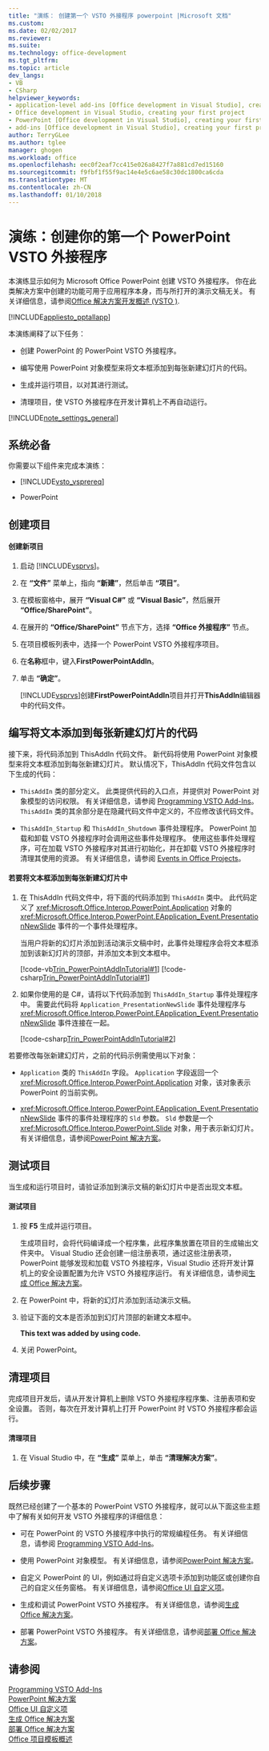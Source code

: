 ```yaml
---
title: "演练： 创建第一个 VSTO 外接程序 powerpoint |Microsoft 文档"
ms.custom: 
ms.date: 02/02/2017
ms.reviewer: 
ms.suite: 
ms.technology: office-development
ms.tgt_pltfrm: 
ms.topic: article
dev_langs:
- VB
- CSharp
helpviewer_keywords:
- application-level add-ins [Office development in Visual Studio], creating your first project
- Office development in Visual Studio, creating your first project
- PowerPoint [Office development in Visual Studio], creating your first project
- add-ins [Office development in Visual Studio], creating your first project
author: TerryGLee
ms.author: tglee
manager: ghogen
ms.workload: office
ms.openlocfilehash: eec0f2eaf7cc415e026a8427f7a881cd7ed15160
ms.sourcegitcommit: f9fbf1f55f9ac14e4e5c6ae58c30dc1800ca6cda
ms.translationtype: MT
ms.contentlocale: zh-CN
ms.lasthandoff: 01/10/2018
---
```

# <a name="walkthrough-creating-your-first-vsto-add-in-for-powerpoint"></a>演练：创建你的第一个 PowerPoint VSTO 外接程序
  本演练显示如何为 Microsoft Office PowerPoint 创建 VSTO 外接程序。 你在此类解决方案中创建的功能可用于应用程序本身，而与所打开的演示文稿无关。 有关详细信息，请参阅[Office 解决方案开发概述 &#40;VSTO &#41;](../vsto/office-solutions-development-overview-vsto.md).  
  
 [!INCLUDE[appliesto_pptallapp](../vsto/includes/appliesto-pptallapp-md.md)]  
  
 本演练阐释了以下任务：  
  
-   创建 PowerPoint 的 PowerPoint VSTO 外接程序。  
  
-   编写使用 PowerPoint 对象模型来将文本框添加到每张新建幻灯片的代码。  
  
-   生成并运行项目，以对其进行测试。  
  
-   清理项目，使 VSTO 外接程序在开发计算机上不再自动运行。  
  
 [!INCLUDE[note_settings_general](../sharepoint/includes/note-settings-general-md.md)]  
  
## <a name="prerequisites"></a>系统必备  
 你需要以下组件来完成本演练：  
  
-   [!INCLUDE[vsto_vsprereq](../vsto/includes/vsto-vsprereq-md.md)]  
  
-   PowerPoint  
  
## <a name="creating-the-project"></a>创建项目  
  
#### <a name="to-create-a-new-project"></a>创建新项目  
  
1.  启动 [!INCLUDE[vsprvs](../sharepoint/includes/vsprvs-md.md)]。  
  
2.  在 **“文件”** 菜单上，指向 **“新建”**，然后单击 **“项目”**。  
  
3.  在模板窗格中，展开 **“Visual C#”** 或 **“Visual Basic”**，然后展开 **“Office/SharePoint”**。  
  
4.  在展开的 **“Office/SharePoint”** 节点下方，选择 **“Office 外接程序”** 节点。  
  
5.  在项目模板列表中，选择一个 PowerPoint VSTO 外接程序项目。  
  
6.  在**名称**框中，键入**FirstPowerPointAddIn**。  
  
7.  单击 **“确定”**。  
  
     [!INCLUDE[vsprvs](../sharepoint/includes/vsprvs-md.md)]创建**FirstPowerPointAddIn**项目并打开**ThisAddIn**编辑器中的代码文件。  
  
## <a name="writing-code-that-adds-text-to-each-new-slide"></a>编写将文本添加到每张新建幻灯片的代码  
 接下来，将代码添加到 ThisAddIn 代码文件。 新代码将使用 PowerPoint 对象模型来将文本框添加到每张新建幻灯片。 默认情况下，ThisAddIn 代码文件包含以下生成的代码：  
  
-   `ThisAddIn` 类的部分定义。 此类提供代码的入口点，并提供对 PowerPoint 对象模型的访问权限。 有关详细信息，请参阅 [Programming VSTO Add-Ins](../vsto/programming-vsto-add-ins.md)。`ThisAddIn` 类的其余部分是在隐藏代码文件中定义的，不应修改该代码文件。  
  
-   `ThisAddIn_Startup` 和 `ThisAddIn_Shutdown` 事件处理程序。 PowerPoint 加载和卸载 VSTO 外接程序时会调用这些事件处理程序。 使用这些事件处理程序，可在加载 VSTO 外接程序对其进行初始化，并在卸载 VSTO 外接程序时清理其使用的资源。 有关详细信息，请参阅 [Events in Office Projects](../vsto/events-in-office-projects.md)。  
  
#### <a name="to-add-a-text-box-to-each-new-slide"></a>若要将文本框添加到每张新建幻灯片中  
  
1.  在 ThisAddIn 代码文件中，将下面的代码添加到 `ThisAddIn` 类中。 此代码定义了 <xref:Microsoft.Office.Interop.PowerPoint.Application> 对象的 <xref:Microsoft.Office.Interop.PowerPoint.EApplication_Event.PresentationNewSlide> 事件的一个事件处理程序。  
  
     当用户将新的幻灯片添加到活动演示文稿中时，此事件处理程序会将文本框添加到该新幻灯片的顶部，并添加文本到文本框中。  
  
     [!code-vb[Trin_PowerPointAddInTutorial#1](../vsto/codesnippet/VisualBasic/Trin_PowerPointAddInTutorial/ThisAddIn.vb#1)]
     [!code-csharp[Trin_PowerPointAddInTutorial#1](../vsto/codesnippet/CSharp/Trin_PowerPointAddInTutorial/ThisAddIn.cs#1)]  
  
2.  如果你使用的是 C#，请将以下代码添加到 `ThisAddIn_Startup` 事件处理程序中。 需要此代码将 `Application_PresentationNewSlide` 事件处理程序与 <xref:Microsoft.Office.Interop.PowerPoint.EApplication_Event.PresentationNewSlide> 事件连接在一起。  
  
     [!code-csharp[Trin_PowerPointAddInTutorial#2](../vsto/codesnippet/CSharp/Trin_PowerPointAddInTutorial/ThisAddIn.cs#2)]  
  
 若要修改每张新建幻灯片，之前的代码示例需使用以下对象：  
  
-   `Application` 类的 `ThisAddIn` 字段。 `Application` 字段返回一个 <xref:Microsoft.Office.Interop.PowerPoint.Application> 对象，该对象表示 PowerPoint 的当前实例。  
  
-   <xref:Microsoft.Office.Interop.PowerPoint.EApplication_Event.PresentationNewSlide> 事件的事件处理程序的 `Sld` 参数。 `Sld` 参数是一个 <xref:Microsoft.Office.Interop.PowerPoint.Slide> 对象，用于表示新幻灯片。 有关详细信息，请参阅[PowerPoint 解决方案](../vsto/powerpoint-solutions.md)。  
  
## <a name="testing-the-project"></a>测试项目  
 当生成和运行项目时，请验证添加到演示文稿的新幻灯片中是否出现文本框。  
  
#### <a name="to-test-the-project"></a>测试项目  
  
1.  按 **F5** 生成并运行项目。  
  
     生成项目时，会将代码编译成一个程序集，此程序集放置在项目的生成输出文件夹中。 Visual Studio 还会创建一组注册表项，通过这些注册表项，PowerPoint 能够发现和加载 VSTO 外接程序，Visual Studio 还将开发计算机上的安全设置配置为允许 VSTO 外接程序运行。 有关详细信息，请参阅[生成 Office 解决方案](../vsto/building-office-solutions.md)。  
  
2.  在 PowerPoint 中，将新的幻灯片添加到活动演示文稿。  
  
3.  验证下面的文本是否添加到幻灯片顶部的新建文本框中。  
  
     **This text was added by using code.**  
  
4.  关闭 PowerPoint。  
  
## <a name="cleaning-up-the-project"></a>清理项目  
 完成项目开发后，请从开发计算机上删除 VSTO 外接程序程序集、注册表项和安全设置。 否则，每次在开发计算机上打开 PowerPoint 时 VSTO 外接程序都会运行。  
  
#### <a name="to-clean-up-your-project"></a>清理项目  
  
1.  在 Visual Studio 中，在 **“生成”** 菜单上，单击 **“清理解决方案”**。  
  
## <a name="next-steps"></a>后续步骤  
 既然已经创建了一个基本的 PowerPoint VSTO 外接程序，就可以从下面这些主题中了解有关如何开发 VSTO 外接程序的详细信息：  
  
-   可在 PowerPoint 的 VSTO 外接程序中执行的常规编程任务。 有关详细信息，请参阅 [Programming VSTO Add-Ins](../vsto/programming-vsto-add-ins.md)。  
  
-   使用 PowerPoint 对象模型。 有关详细信息，请参阅[PowerPoint 解决方案](../vsto/powerpoint-solutions.md)。  
  
-   自定义 PowerPoint 的 UI，例如通过将自定义选项卡添加到功能区或创建你自己的自定义任务窗格。 有关详细信息，请参阅[Office UI 自定义项](../vsto/office-ui-customization.md)。  
  
-   生成和调试 PowerPoint VSTO 外接程序。 有关详细信息，请参阅[生成 Office 解决方案](../vsto/building-office-solutions.md)。  
  
-   部署 PowerPoint VSTO 外接程序。 有关详细信息，请参阅[部署 Office 解决方案](../vsto/deploying-an-office-solution.md)。  
  
## <a name="see-also"></a>请参阅  
 [Programming VSTO Add-Ins](../vsto/programming-vsto-add-ins.md)   
 [PowerPoint 解决方案](../vsto/powerpoint-solutions.md)   
 [Office UI 自定义项](../vsto/office-ui-customization.md)   
 [生成 Office 解决方案](../vsto/building-office-solutions.md)   
 [部署 Office 解决方案](../vsto/deploying-an-office-solution.md)   
 [Office 项目模板概述](../vsto/office-project-templates-overview.md)  
  
  